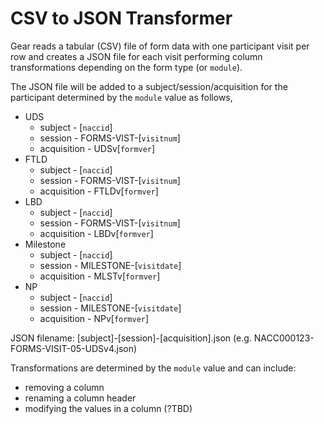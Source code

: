 # CSV to JSON Transformer

Gear reads a tabular (CSV) file of form data with one participant visit per row and creates a JSON file for each visit performing column transformations depending on the form type (or `module`).

The JSON file will be added to a subject/session/acquisition for the participant determined by the `module` value as follows,
- UDS
    - subject - [`naccid`]
    - session - FORMS-VIST-[`visitnum`]
    - acquisition - UDSv[`formver`]
- FTLD
    - subject - [`naccid`]
    - session - FORMS-VIST-[`visitnum`]
    - acquisition - FTLDv[`formver`]
- LBD
    - subject - [`naccid`]
    - session - FORMS-VIST-[`visitnum`]
    - acquisition - LBDv[`formver`]
- Milestone
    - subject - [`naccid`]
    - session - MILESTONE-[`visitdate`]
    - acquisition - MLSTv[`formver`]
- NP
    - subject - [`naccid`]
    - session - MILESTONE-[`visitdate`]
    - acquisition - NPv[`formver`]
    
JSON filename: [subject]-[session]-[acquisition].json
(e.g. NACC000123-FORMS-VISIT-05-UDSv4.json)

Transformations are determined by the `module` value and can include:
- removing a column
- renaming a column header
- modifying the values in a column (?TBD)